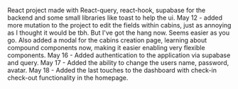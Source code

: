 React project made with React-query, react-hook, supabase for the backend and some small libraries like toast to help the ui.
May 12 - added more mutation to the project to edit the fields within cabins, just as annoying as I thought it would be tbh. But I've got the hang now. Seems easier as you go. Also added a modal for the cabins creation page, learning about compound components now, making it easier enabling very flexible components.
May 16 - Added authentication to the application via supabase and query.
May 17 - Added the ability to change the users name, password, avatar.
May 18 - Added the last touches to the dashboard with check-in check-out functionality in the homepage.
